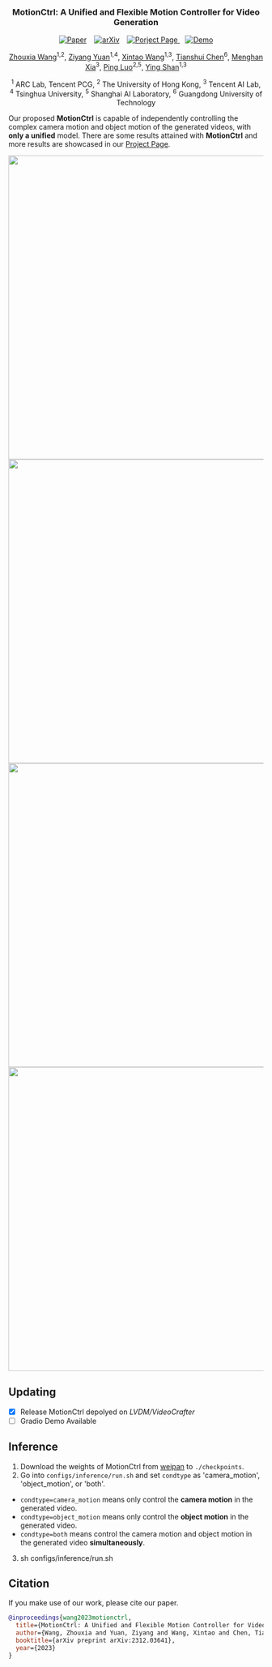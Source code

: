 <div align="center">
<!-- <h1>AnimateZero</h1> -->
<h3><b>MotionCtrl</b>: A Unified and Flexible
                Motion Controller
                for Video Generation</h3>

<!-- [![ Paper](https://img.shields.io/badge/Paper-MotionCtrl-red
)](https://wzhouxiff.github.io/projects/MotionCtrl/assets/paper/MotionCtrl.pdf) &ensp; [![ arXiv](https://img.shields.io/badge/arXiv-2312.03641-red
)](https://arxiv.org/pdf/2312.03641.pdf) &ensp; [![Porject Page](https://img.shields.io/badge/Project%20%20Page-MotionCtrl-red)
](https://wzhouxiff.github.io/projects/MotionCtrl/) &ensp; [![Demo](https://img.shields.io/badge/Demo-MotionCtrl-orange
)]() -->

[![ Paper](https://img.shields.io/badge/Paper-gray
)](https://wzhouxiff.github.io/projects/MotionCtrl/assets/paper/MotionCtrl.pdf) &ensp; [![ arXiv](https://img.shields.io/badge/arXiv-red
)](https://arxiv.org/pdf/2312.03641.pdf) &ensp; [![Porject Page](https://img.shields.io/badge/Project%20Page-green
)
](https://wzhouxiff.github.io/projects/MotionCtrl/) &ensp; [![Demo](https://img.shields.io/badge/Gradio%20Demo-orange
)]()

[Zhouxia Wang](https://vvictoryuki.github.io/website/)<sup>1,2</sup>, [Ziyang Yuan](https://github.com/jiangyzy)<sup>1,4</sup>, [Xintao Wang](https://xinntao.github.io/)<sup>1,3</sup>, [Tianshui Chen](http://tianshuichen.com/)<sup>6</sup>, [Menghan Xia](https://menghanxia.github.io/)<sup>3</sup>, [Ping Luo](http://luoping.me/)<sup>2,5</sup>, [Ying Shan](https://scholar.google.com/citations?hl=zh-CN&user=4oXBp9UAAAAJ)<sup>1,3</sup>

<sup>1</sup> ARC Lab, Tencent PCG, <sup>2</sup> The University of Hong Kong, <sup>3</sup> Tencent AI Lab, <sup>4</sup> Tsinghua University, <sup>5</sup> Shanghai AI Laboratory, <sup>6</sup> Guangdong University of Technology


</div>

<!-- ## Results of MotionCtrl -->

Our proposed <b>MotionCtrl</b> is capable of independently controlling the complex camera motion and object motion of the generated videos, with <b>only a unified</b> model. 
There are some results attained with <b>MotionCtrl</b> and more results are showcased in our [Project Page](https://wzhouxiff.github.io/projects/MotionCtrl/).

<!-- </br>
<video poster="" id="steve" autoplay controls muted loop playsinline height="100%" width="100%">
<source src="https://wzhouxiff.github.io/projects/MotionCtrl/assets/videos/teasers/camera_d971457c81bca597.mp4" type="video/mp4">
</video>
<video poster="" id="steve" autoplay controls muted loop playsinline height="100%" width="100%">
<source src="https://wzhouxiff.github.io/projects/MotionCtrl/assets/videos/teasers/camera_Round-R_ZoomIn.mp4" type="video/mp4">
</video>
<video poster="" id="steve" autoplay controls muted loop playsinline height="100%" width="100%">
<source src="https://wzhouxiff.github.io/projects/MotionCtrl/assets/videos/teasers/shake_1.mp4" type="video/mp4">
</video>
<video poster="" id="steve" autoplay controls muted loop playsinline height="100%" width="100%">
<source src="https://wzhouxiff.github.io/projects/MotionCtrl/assets/videos/teasers/s_curve_3_v1.mp4" type="video/mp4">
</video> -->

<div align="center">
    <img src="assets/hpxvu-3d8ym.gif", width="600">
    <img src="assets/w3nb7-9vz5t.gif", width="600">  
    <img src="assets/62n2a-wuvsw.gif", width="600">
    <img src="assets/ilw96-ak827.gif", width="600">
</div>


## Updating
- [x] Release MotionCtrl depolyed on *LVDM/VideoCrafter*
- [ ] Gradio Demo Available
 
<!-- ## training
    sh configs/training/train_cmcm.sh
    sh configs/training/train_omcm_dense.sh
    sh configs/training/train_omcm_sparse.sh -->

## Inference

1. Download the weights of MotionCtrl from [weipan](https://drive.weixin.qq.com/s?k=AJEAIQdfAAogLtIAPh) to `./checkpoints`.
2. Go into `configs/inference/run.sh` and set `condtype` as 'camera_motion', 'object_motion', or 'both'.
- `condtype=camera_motion` means only control the **camera motion** in the generated video.
- `condtype=object_motion` means only control the **object motion** in the generated video.
- `condtype=both` means control the camera motion and object motion in the generated video **simultaneously**.
3. sh configs/inference/run.sh

## Citation
If you make use of our work, please cite our paper.
```bibtex
@inproceedings{wang2023motionctrl,
  title={MotionCtrl: A Unified and Flexible Motion Controller for Video Generation},
  author={Wang, Zhouxia and Yuan, Ziyang and Wang, Xintao and Chen, Tianshui and Xia, Menghan and Luo, Ping and Shan, Yin},
  booktitle={arXiv preprint arXiv:2312.03641},
  year={2023}
}
```
